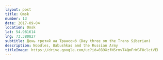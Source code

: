 ```yaml
---
layout: post
title: Omsk
number: 13
date: 2017-09-04
location: Omsk
lat: 54.981614
lng: 73.380827
subtitle: День третий на Транссиб (Day three on the Trans Siberian)
description: Noodles, Babushkas and the Russian Army
titleImage: https://drive.google.com/uc?id=0B9XzfNSrmvT4QmFrWGFUclctVEE
---
```


